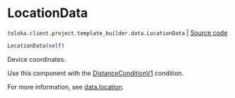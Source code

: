 # LocationData
`toloka.client.project.template_builder.data.LocationData` | [Source code](https://github.com/Toloka/toloka-kit/blob/v1.2.1/src/client/project/template_builder/data.py#L79)

```python
LocationData(self)
```

Device coordinates.


Use this component with the [DistanceConditionV1](toloka.client.project.template_builder.conditions.DistanceConditionV1.md) condition.

For more information, see [data.location](https://toloka.ai/docs/template-builder/reference/data.location/).

